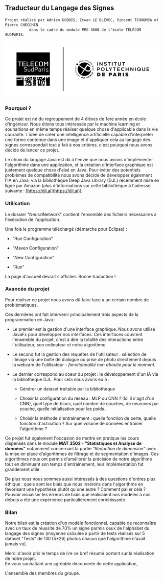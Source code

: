 ## Traducteur du Langage des Signes


    Projet réalisé par Adrien DUBOIS, Erwan LE BLÉVEC, Vincent TCHOUMBA et Pierre CHECCHIN 
               dans le cadre du module PRO 3600 de l'école TÉLÉCOM SUDPARIS.

![Test](https://github.com/addbs/Sign_Translator/blob/master/src/main/resources/Logo_TSP.png)

### Pourquoi ?

Ce projet est né du regroupement de 4 élèves de 1ere année en école
d'ingénieur. Nous étions tous intéressés par le machine learning et
souhaitions en même temps réaliser quelque chose d'applicable dans la
vie courante. L'idée de créer une intelligence artificielle capable
d'interpréter une forme contenue dans une image et d'appliquer cela au
langage des signes correspondait tout à fait à nos critères, c'est
pourquoi nous avons décidé de lancer ce projet.

Le choix du langage Java est dû à l'envie que nous avions d'implémenter
l'algorithme dans une application, et la création d'interface graphique
est justement quelque chose d'aisé en Java. Pour éviter des potentiels
problèmes de compatibilité nous avons décidé de développer également
l'IA en Java, via la bibliothèque Deep Java Library (DJL) récemment mise
en ligne par Amazon (plus d'informations sur cette bibliothèque à
l'adresse suivante : [https://djl.ai](https://djl.ai)).

### Utilisation 

Le dossier "NeuralNetwork" contient l'ensemble des fichiers nécessaires
à l'exécution de l'application.

Une fois le programme téléchargé (démarche pour Eclipse) :

-   "Run Configuration"

-   "Maven Configuration"

-   "New Configuration"

-   "Run"

La page d'accueil devrait s'afficher. Bonne traduction !

### Avancée du projet 

Pour réaliser ce projet nous avons dû faire face à un certain nombre de
problématiques.

Ces dernières ont fait intervenir principalement trois aspects de la
programmation en Java :

-   Le premier est la gestion d'une interface graphique. Nous avons utilisé JavaFx pour développer nos interfaces. Ces interfaces
    couvrent l'ensemble du projet, c'est à dire la totalité des interactions entre l'utilisateur, son ordinateur et notre algorithme.

-   Le second fut la gestion des requêtes de l'utilisateur : sélection de l'image via une boîte de dialogue ou prise de photo directement 
    depuis la webcam de l'utilisateur - *fonctionnalité non aboutie pour le moment.*

-   Le dernier correspond au coeur du projet : le développement d'un IA via la bibliothèque DJL. Pour cela nous avons eu à :

    -   Générer un dataset traitable par la bibliothèque

    -   Choisir la configuration du réseau : MLP ou CNN ? (Ici il s'agit d'un CNN), quel type de blocs, quel nombre de couches, de
        neurones par couche, quelle initialisation pour les poids..

    -   Choisir la méthode d'entrainement : quelle fonction de perte, quelle fonction d'activation ? Sur quel volume de données entrainer l'algorithme ?

Ce projet fut également l'occasion de mettre en pratique les cours
dispensés dans le module **MAT 3502 - "Statistiques et Analyse de
données"** notamment concernant la partie *"Réduction de dimension"* avec
la mise en place d'algorithmes de filtrage et de segmentation d'images.
Ces algorithmes nous ont permis d'améliorer la précision de notre
algorithme tout en diminuant son temps d'entrainement, leur
implémentation fut grandement utile.

De plus nous nous sommes aussi intéressés à des questions d'ordres plus
éthique : quels sont les biais que nous insérons dans l'algorithme en
favorisant une hypothèse plutôt qu'une autre ? Comment palier cela ?
Pouvoir visualiser les erreurs de biais que réalisaient nos modèles à
nos débuts a été une expérience particulièrement enrichissante.

### Bilan 

Notre bilan est la création d'un modèle fonctionnel, capable de
reconnaître avec un taux de réussite de 70% un signe parmis ceux de
l'alphabet du langage des signes (moyenne calculée à
partir de tests réalisés sur 5 dataset "Tests" de 130 (5\*26) photos
chacun que l'algorithme n'avait jamais vu).

Merci d'avoir pris le temps de lire ce bref résumé portant sur la
réalisation de notre projet.  
En vous souhaitant une agréable découverte de cette application,

L'ensemble des membres du groupe.
